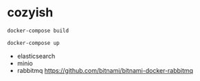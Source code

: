 # cozyish

```bash
docker-compose build

docker-compose up
```

* elasticsearch
* minio
* rabbitmq https://github.com/bitnami/bitnami-docker-rabbitmq
